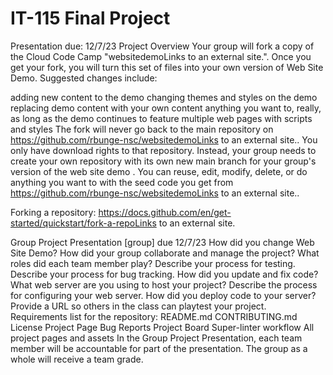 # IT-115 Final Project

Presentation due: 12/7/23
Project Overview
Your group will fork a copy of the Cloud Code Camp "websitedemoLinks to an external site.". Once you get your fork, you will turn this set of files into your own version of Web Site Demo.  Suggested changes include:

adding new content to the demo
changing themes and styles on the demo
replacing demo content with your own content
anything you want to, really, as long as the demo continues to feature multiple web pages with scripts and styles
The fork will never go back to the main repository on https://github.com/rbunge-nsc/websitedemoLinks to an external site.. You only have download rights to that repository. Instead, your group needs to create your own repository with its own new main branch for your group's version of the web site demo . You can reuse, edit, modify, delete, or do anything you want to with the seed code you get from https://github.com/rbunge-nsc/websitedemoLinks to an external site..

Forking a repository: https://docs.github.com/en/get-started/quickstart/fork-a-repoLinks to an external site.

Group Project Presentation [group] due 12/7/23
How did you change Web Site Demo?
How did your group collaborate and manage the project?
What roles did each team member play?
Describe your process for testing.
Describe your process for bug tracking.
How did you update and fix code?
What web server are you using to host your project?
Describe the process for configuring your web server. 
How did you deploy code to your server?
Provide a URL so others in the class can playtest your project.
Requirements list for the repository:
README.md
CONTRIBUTING.md
License
Project Page
Bug Reports Project Board
Super-linter workflow
All project pages and assets
In the Group Project Presentation, each team member will be accountable for part of the presentation. The group as a whole will receive a team grade.
